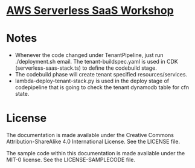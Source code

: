 # [AWS Serverless SaaS Workshop](https://catalog.us-east-1.prod.workshops.aws/workshops/b0c6ad36-0a4b-45d8-856b-8a64f0ac76bb/en-US/lab3/41-initialize-lab)


# Notes
- Whenever the code changed under TenantPipeline, just run ./deployment.sh email. The tenant-buildspec.yaml is used in CDK  (serverless-saas-stack.ts) to define the codebuild stage.
- The codebuild phase will create tenant specified resources/services.
- lambda-deploy-tenant-stack.py is used in the deploy stage of codepipeline that is going to check the tenant dynamodb table for cfn state.

# License
The documentation is made available under the Creative Commons Attribution-ShareAlike 4.0 International License. See the LICENSE file.

The sample code within this documentation is made available under the MIT-0 license. See the LICENSE-SAMPLECODE file.

